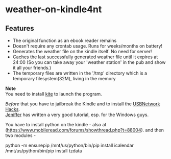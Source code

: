 weather-on-kindle4nt
=====================

## Features

- The original function as an ebook reader remains
- Doesn't require any crontab usage. Runs for weeks/months on battery!
- Generates the weather file on the kindle itself. No need for server!
- Caches the last successfully generated weather file until it expires at 24:00
  (So you can take away your 'weather station' in the pub and show it all your friends.)
- The temporary files are written in the '/tmp' directory which is a temporary filesystem(32M), living in the memory

__Note__  
You need to install [kite](https://github.com/ufuchs/kite-kindle4nt) to launch the program.  

_Before_ that you have to jailbreak the Kindle and to install the [USBNetwork Hacks](http://www.mobileread.com/forums/showthread.php?t=88004).  
[Jeniffer](http://www.shatteredhaven.com/2012/11/1337365-ssh-on-kindle-4-usbnetwork-hack.html) has written a very good tutorial, esp. for the Windows guys.

You have to install python on the kindle - also at (https://www.mobileread.com/forums/showthread.php?t=88004).
and then two modules -

python -m ensurepip 
/mnt/us/python/bin/pip install icalendar 
/mnt/us/python/bin/pip install tzdata 

